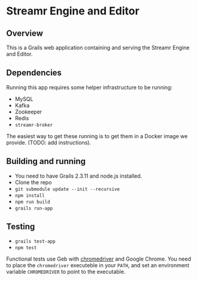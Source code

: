 # Streamr Engine and Editor

## Overview

This is a Grails web application containing and serving the Streamr Engine and Editor.

## Dependencies

Running this app requires some helper infrastructure to be running:

- MySQL
- Kafka
- Zookeeper
- Redis
- `streamr-broker`

The easiest way to get these running is to get them in a Docker image we provide. (TODO: add instructions).

## Building and running

- You need to have Grails 2.3.11 and node.js installed.
- Clone the repo
- `git submodule update --init --recursive`
- `npm install`
- `npm run build`
- `grails run-app`

## Testing

- `grails test-app`
- `npm test`

Functional tests use Geb with <a href="https://code.google.com/p/selenium/wiki/ChromeDriver">chromedriver</a> and Google Chrome. You need to place the `chromedriver` executeble in your `PATH`, and set an environment variable `CHROMEDRIVER` to point to the executable.

